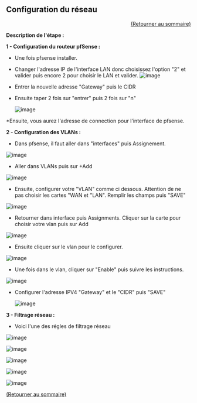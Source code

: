 ## Configuration du réseau
<p align="right"><a href="README.md">(Retourner au sommaire)</a></p>

**Description de l'étape :** 

**1 - Configuration du routeur pfSense :**
* Une fois pfsense installer.

* Changer l'adresse IP de l'interface LAN donc choisissez l'option "2" et valider puis encore 2 pour choisir le LAN et valider.
![image](https://github.com/user-attachments/assets/ff241f84-9186-42c2-97f1-fe0424d71e1a)

* Entrer la nouvelle adresse "Gateway" puis le CIDR

* Ensuite taper 2 fois sur "entrer" puis 2 fois sur "n"

  ![image](https://github.com/user-attachments/assets/baee7f5c-5068-4b10-b514-e1dde6e5e273)

*Ensuite, vous aurez l'adresse de connection pour l'interface de pfsense.

**2 - Configuration des VLANs :**

* Dans pfsense, il faut aller dans "interfaces" puis Assignement.

![image](https://github.com/user-attachments/assets/30222836-914b-4dc6-8268-10393eeb1a51)

* Aller dans VLANs puis sur +Add

![image](https://github.com/user-attachments/assets/6f83167f-a0bd-40ee-87d8-d85adb1ded0a)

* Ensuite, configurer votre "VLAN" comme ci dessous. Attention de ne pas choisir les cartes "WAN et "LAN". Remplir les champs puis "SAVE"

![image](https://github.com/user-attachments/assets/db6a6475-44de-4ca6-b80e-195e19c86606)

* Retourner dans interface puis Assignments. Cliquer sur la carte pour choisir votre vlan puis sur Add

![image](https://github.com/user-attachments/assets/b74cb507-db01-4eab-8be5-d2631df330e7)

* Ensuite cliquer sur le vlan pour le configurer.

![image](https://github.com/user-attachments/assets/7394ff7a-20ed-46a3-940b-6521b498cc9c)

* Une fois dans le vlan, cliquer sur "Enable" puis suivre les instructions.

![image](https://github.com/user-attachments/assets/eb094061-7ef7-4a9b-949e-316a8bd8f589)

* Configurer l'adresse IPV4 "Gateway" et le "CIDR" puis "SAVE"

  ![image](https://github.com/user-attachments/assets/b1210b2b-9e4d-40c1-ae56-6b605e3d9697)

**3 - Filtrage réseau :**
* Voici l'une des régles de filtrage réseau

![image](https://github.com/user-attachments/assets/0140b58c-8b8c-4449-be95-b0601ff0732c)

![image](https://github.com/user-attachments/assets/4bdb6527-ed8b-402c-bbb7-1750642b20fd)

![image](https://github.com/user-attachments/assets/80dc13d6-07c3-49ba-a568-f48a790a485a)

![image](https://github.com/user-attachments/assets/ca90fa28-b2a4-45d0-8145-c386a97e0be8)

![image](https://github.com/user-attachments/assets/6076f024-7ffc-4bd4-af57-4270ad0cb226)

<a href="README.md">(Retourner au sommaire)</a>
